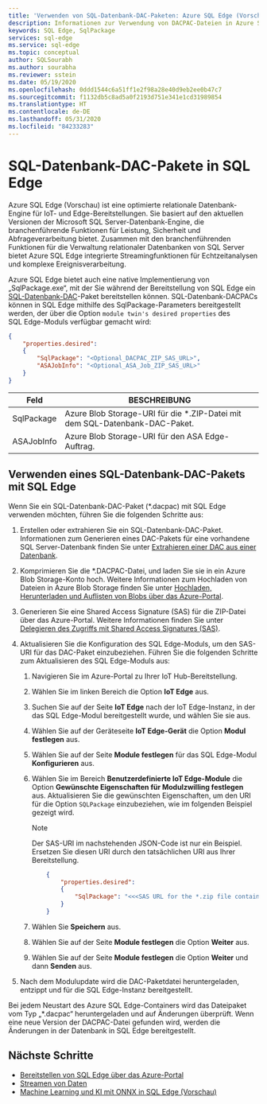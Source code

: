 ```yaml
---
title: 'Verwenden von SQL-Datenbank-DAC-Paketen: Azure SQL Edge (Vorschau)'
description: Informationen zur Verwendung von DACPAC-Dateien in Azure SQL Edge (Vorschau)
keywords: SQL Edge, SqlPackage
services: sql-edge
ms.service: sql-edge
ms.topic: conceptual
author: SQLSourabh
ms.author: sourabha
ms.reviewer: sstein
ms.date: 05/19/2020
ms.openlocfilehash: 0ddd1544c6a51ff1e2f98a28e40d9eb2ee0b47c7
ms.sourcegitcommit: f1132db5c8ad5a0f2193d751e341e1cd31989854
ms.translationtype: HT
ms.contentlocale: de-DE
ms.lasthandoff: 05/31/2020
ms.locfileid: "84233283"
---
```

# <a name="sql-database-dac-packages-in-sql-edge"></a>SQL-Datenbank-DAC-Pakete in SQL Edge

Azure SQL Edge (Vorschau) ist eine optimierte relationale Datenbank-Engine für IoT- und Edge-Bereitstellungen. Sie basiert auf den aktuellen Versionen der Microsoft SQL Server-Datenbank-Engine, die branchenführende Funktionen für Leistung, Sicherheit und Abfrageverarbeitung bietet. Zusammen mit den branchenführenden Funktionen für die Verwaltung relationaler Datenbanken von SQL Server bietet Azure SQL Edge integrierte Streamingfunktionen für Echtzeitanalysen und komplexe Ereignisverarbeitung.

Azure SQL Edge bietet auch eine native Implementierung von „SqlPackage.exe“, mit der Sie während der Bereitstellung von SQL Edge ein [SQL-Datenbank-DAC](https://docs.microsoft.com/sql/relational-databases/data-tier-applications/data-tier-applications)-Paket bereitstellen können. SQL-Datenbank-DACPACs können in SQL Edge mithilfe des SqlPackage-Parameters bereitgestellt werden, der über die Option `module twin's desired properties` des SQL Edge-Moduls verfügbar gemacht wird:

```json
{
    "properties.desired":
    {
        "SqlPackage": "<Optional_DACPAC_ZIP_SAS_URL>",
        "ASAJobInfo": "<Optional_ASA_Job_ZIP_SAS_URL>"
    }
}
```

|Feld | BESCHREIBUNG |
|------|-------------|
| SqlPackage | Azure Blob Storage-URI für die *.ZIP-Datei mit dem SQL-Datenbank-DAC-Paket.
| ASAJobInfo | Azure Blob Storage-URI für den ASA Edge-Auftrag.

## <a name="use-a-sql-database-dac-package-with-sql-edge"></a>Verwenden eines SQL-Datenbank-DAC-Pakets mit SQL Edge

Wenn Sie ein SQL-Datenbank-DAC-Paket (*.dacpac) mit SQL Edge verwenden möchten, führen Sie die folgenden Schritte aus:

1. Erstellen oder extrahieren Sie ein SQL-Datenbank-DAC-Paket. Informationen zum Generieren eines DAC-Pakets für eine vorhandene SQL Server-Datenbank finden Sie unter [Extrahieren einer DAC aus einer Datenbank](/sql/relational-databases/data-tier-applications/extract-a-dac-from-a-database/).

2. Komprimieren Sie die *.DACPAC-Datei, und laden Sie sie in ein Azure Blob Storage-Konto hoch. Weitere Informationen zum Hochladen von Dateien in Azure Blob Storage finden Sie unter [Hochladen, Herunterladen und Auflisten von Blobs über das Azure-Portal](../storage/blobs/storage-quickstart-blobs-portal.md).

3. Generieren Sie eine Shared Access Signature (SAS) für die ZIP-Datei über das Azure-Portal. Weitere Informationen finden Sie unter [Delegieren des Zugriffs mit Shared Access Signatures (SAS)](../storage/common/storage-sas-overview.md).

4. Aktualisieren Sie die Konfiguration des SQL Edge-Moduls, um den SAS-URI für das DAC-Paket einzubeziehen. Führen Sie die folgenden Schritte zum Aktualisieren des SQL Edge-Moduls aus:

    1. Navigieren Sie im Azure-Portal zu Ihrer IoT Hub-Bereitstellung.

    2. Wählen Sie im linken Bereich die Option **IoT Edge** aus.

    3. Suchen Sie auf der Seite **IoT Edge** nach der IoT Edge-Instanz, in der das SQL Edge-Modul bereitgestellt wurde, und wählen Sie sie aus.

    4. Wählen Sie auf der Geräteseite **IoT Edge-Gerät** die Option **Modul festlegen** aus.

    5. Wählen Sie auf der Seite **Module festlegen** für das SQL Edge-Modul **Konfigurieren** aus.

    6. Wählen Sie im Bereich **Benutzerdefinierte IoT Edge-Module** die Option **Gewünschte Eigenschaften für Modulzwilling festlegen** aus. Aktualisieren Sie die gewünschten Eigenschaften, um den URI für die Option `SQLPackage` einzubeziehen, wie im folgenden Beispiel gezeigt wird.

        > [!NOTE]
        > Der SAS-URI im nachstehenden JSON-Code ist nur ein Beispiel. Ersetzen Sie diesen URI durch den tatsächlichen URI aus Ihrer Bereitstellung.

        ```json
            {
                "properties.desired":
                {
                    "SqlPackage": "<<<SAS URL for the *.zip file containing the dacpac",
                }
            }
        ```

    7. Wählen Sie **Speichern** aus.

    8. Wählen Sie auf der Seite **Module festlegen** die Option **Weiter** aus.

    9. Wählen Sie auf der Seite **Module festlegen** die Option **Weiter** und dann **Senden** aus.

5. Nach dem Modulupdate wird die DAC-Paketdatei heruntergeladen, entzippt und für die SQL Edge-Instanz bereitgestellt.

Bei jedem Neustart des Azure SQL Edge-Containers wird das Dateipaket vom Typ „*.dacpac“ heruntergeladen und auf Änderungen überprüft. Wenn eine neue Version der DACPAC-Datei gefunden wird, werden die Änderungen in der Datenbank in SQL Edge bereitgestellt.

## <a name="next-steps"></a>Nächste Schritte

- [Bereitstellen von SQL Edge über das Azure-Portal](deploy-portal.md)
- [Streamen von Daten](stream-data.md)
- [Machine Learning und KI mit ONNX in SQL Edge (Vorschau)](onnx-overview.md)
